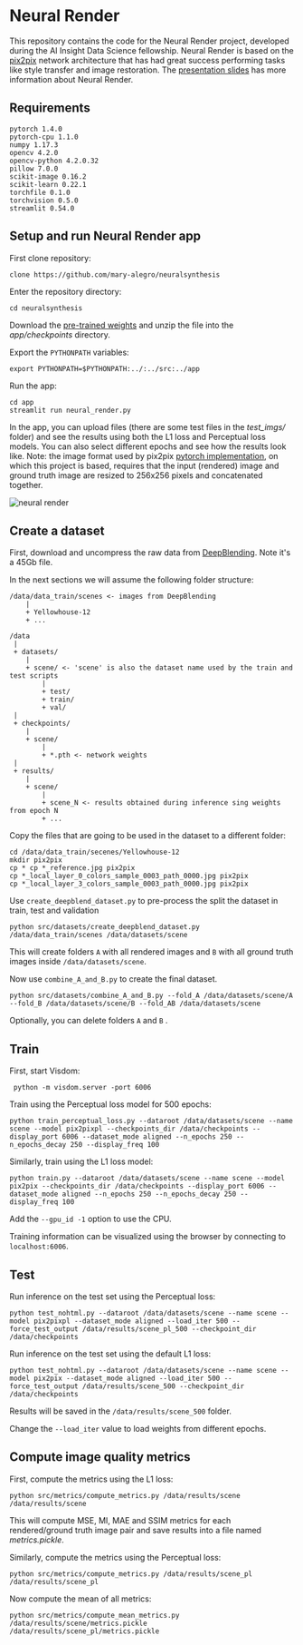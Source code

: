 # Neural Render
This repository contains the code for the Neural Render project, developed during the AI Insight Data Science fellowship.
Neural Render is based on the [pix2pix](https://phillipi.github.io/pix2pix/) network architecture that has had great success performing tasks like style transfer and image restoration. The [presentation slides](https://docs.google.com/presentation/d/16bGAosRl8geZuzGwm6Q3N-gMLayl0CALilGNiwU0zWs/edit#slide=id.g7d5c0ef7ba_0_8952) has more information about Neural Render.

## Requirements
```
pytorch 1.4.0 
pytorch-cpu 1.1.0 
numpy 1.17.3 
opencv 4.2.0   
opencv-python 4.2.0.32 
pillow 7.0.0  
scikit-image 0.16.2 
scikit-learn 0.22.1 
torchfile 0.1.0  
torchvision 0.5.0    
streamlit 0.54.0
```
## Setup and run Neural Render app
First clone repository:
```
clone https://github.com/mary-alegro/neuralsynthesis
```
Enter the repository directory:
```
cd neuralsynthesis
```
Download the [pre-trained weights](https://www.dropbox.com/s/hgutluvc3r2lgwl/neural_render_weights.zip?dl=0)
and unzip the file into the _app/checkpoints_ directory.

Export the `PYTHONPATH` variables:
```
export PYTHONPATH=$PYTHONPATH:../:../src:../app
```

Run the app:
```
cd app
streamlit run neural_render.py
```
In the app, you can upload files (there are some test files in the _test_imgs/_ folder) and see the results using both the L1 loss and Perceptual loss models. You can also select different epochs and see how the results look like. Note: the image format used by pix2pix [pytorch implementation](https://github.com/junyanz/pytorch-CycleGAN-and-pix2pix), on which this project is based, requires that the input (rendered) image and ground truth image are resized to 256x256 pixels and concatenated together. 


![neural render](./assets/app.gif)

## Create a dataset
First, download and uncompress the raw data from [DeepBlending](https://repo-sam.inria.fr/fungraph/deep-blending/data/DeepBlendingTrainingData.zip). Note it's a 45Gb file.

In the next sections we will assume the following folder structure:
```
/data/data_train/scenes <- images from DeepBlending
	|
	+ Yellowhouse-12
	+ ...

/data
 |
 + datasets/
 	|
 	+ scene/ <- 'scene' is also the dataset name used by the train and test scripts 
 		|
 		+ test/
 		+ train/
 		+ val/
 |
 + checkpoints/
 	|
 	+ scene/
 		|
 		+ *.pth <- network weights
 |
 + results/
 	|
 	+ scene/
 		|
 		+ scene_N <- results obtained during inference sing weights from epoch N
 		+ ...
```

Copy the files that are going to be used in the dataset to a different folder:
```
cd /data/data_train/secenes/Yellowhouse-12
mkdir pix2pix
cp * cp *_reference.jpg pix2pix
cp *_local_layer_0_colors_sample_0003_path_0000.jpg pix2pix
cp *_local_layer_3_colors_sample_0003_path_0000.jpg pix2pix
```

Use `create_deepblend_dataset.py` to pre-process the split the dataset in train, test and validation 
```
python src/datasets/create_deepblend_dataset.py /data/data_train/scenes /data/datasets/scene
```
This will create folders `A` with all rendered images and `B` with all ground truth images inside `/data/datasets/scene`. 

Now use `combine_A_and_B.py` to create the final dataset. 
```
python src/datasets/combine_A_and_B.py --fold_A /data/datasets/scene/A --fold_B /data/datasets/scene/B --fold_AB /data/datasets/scene
```

Optionally, you can delete folders `A` and `B` . 

## Train
First, start Visdom:
```
 python -m visdom.server -port 6006
```
Train using the Perceptual loss model for 500 epochs:
```
python train_perceptual_loss.py --dataroot /data/datasets/scene --name scene --model pix2pixpl --checkpoints_dir /data/checkpoints --display_port 6006 --dataset_mode aligned --n_epochs 250 --n_epochs_decay 250 --display_freq 100
```
Similarly, train using the L1 loss model:
```
python train.py --dataroot /data/datasets/scene --name scene --model pix2pix --checkpoints_dir /data/checkpoints --display_port 6006 --dataset_mode aligned --n_epochs 250 --n_epochs_decay 250 --display_freq 100
```
Add the `--gpu_id -1` option to use the CPU.

Training information can be visualized using the browser by connecting to `localhost:6006`. 

## Test
Run inference on the test set using the Perceptual loss:
```
python test_nohtml.py --dataroot /data/datasets/scene --name scene --model pix2pixpl --dataset_mode aligned --load_iter 500 --force_test_output /data/results/scene_pl_500 --checkpoint_dir /data/checkpoints
```

Run inference on the test set using the default L1 loss:
```
python test_nohtml.py --dataroot /data/datasets/scene --name scene --model pix2pix --dataset_mode aligned --load_iter 500 --force_test_output /data/results/scene_500 --checkpoint_dir /data/checkpoints
```
Results will be saved in the `/data/results/scene_500` folder.

Change the `--load_iter` value to load weights from different epochs.


## Compute image quality metrics
First, compute the metrics using the L1 loss:
```
python src/metrics/compute_metrics.py /data/results/scene /data/results/scene
```
This will compute MSE, MI, MAE and SSIM metrics for each rendered/ground truth image pair and save results into a file named _metrics.pickle_.

Similarly, compute the metrics using the Perceptual loss:
```
python src/metrics/compute_metrics.py /data/results/scene_pl /data/results/scene_pl
```

Now compute the mean of all metrics:
```
python src/metrics/compute_mean_metrics.py /data/results/scene/metrics.pickle /data/results/scene_pl/metrics.pickle
```



